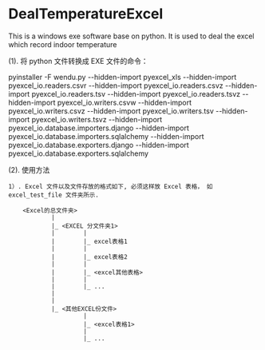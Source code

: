 # DealTemperatureExcel
This is a windows exe software base on python. It is used to deal the excel which record indoor temperature


(1). 将 python 文件转换成 EXE 文件的命令：

pyinstaller -F wendu.py --hidden-import pyexcel_xls --hidden-import pyexcel_io.readers.csvr --hidden-import pyexcel_io.readers.csvz --hidden-import pyexcel_io.readers.tsv --hidden-import pyexcel_io.readers.tsvz --hidden-import pyexcel_io.writers.csvw --hidden-import pyexcel_io.writers.csvz --hidden-import pyexcel_io.writers.tsv --hidden-import pyexcel_io.writers.tsvz --hidden-import pyexcel_io.database.importers.django --hidden-import pyexcel_io.database.importers.sqlalchemy --hidden-import pyexcel_io.database.exporters.django --hidden-import pyexcel_io.database.exporters.sqlalchemy


(2). 使用方法

    1）. Excel 文件以及文件存放的格式如下, 必须这样放 Excel 表格， 如 excel_test_file 文件夹所示.

        <Excel的总文件夹>
                |
                |_ <EXCEL 分文件夹1> 
                |        |
                |        |_ excel表格1
                |        |
                |        |_ excel表格2
                |        |
                |        |_ <excel其他表格> 
                |        |
                |        |_ ...
                |
                |
                |_ <其他EXCEL份文件>
                         |
                         |_ <excel表格1>
                         |
                         |_ ...
            

